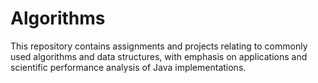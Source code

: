 # Algorithms
This repository contains assignments and projects relating to commonly used algorithms and data structures, with emphasis on applications and scientific performance analysis of Java implementations. 
